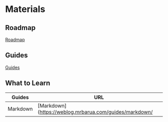 # Materials

## Roadmap 
[Roadmap](https://weblog.mrbarua.com/roadmap/)

## Guides 
[Guides](https://weblog.mrbarua.com/guides/)

## What to Learn

|  Guides | URL |
|---------|-----|
|  Markdown |[Markdown](https://weblog.mrbarua.com/guides/markdown/  |
